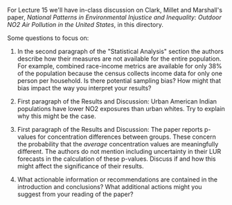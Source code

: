 For Lecture 15 we'll have in-class discussion on Clark, Millet and Marshall's paper, *National Patterns in Environmental Injustice and Inequality: Outdoor NO2 Air Pollution in the United States*, in this directory.  

Some questions to focus on:
1. In the second paragraph of the "Statistical Analysis" section the authors describe how their measures are not available for the entire population.  For example, combined race-income metrics are available for only 38\% of the population because the census collects income data for only one person per household.   Is there potential sampling bias?  How might that bias impact the way you interpret your results?

2. First paragraph of the Results and Discussion:  Urban American Indian populations have lower NO2 exposures than urban whites.  Try to explain why this might be the case.

3. First paragraph of the Results and Discussion:  The paper reports p-values for concentration differences between groups.  These concern the probability that the *average* concentration values are meaningfully different.  The authors do not mention including uncertainty in their LUR forecasts in the calculation of these p-values.  Discuss if and how this might affect the significance of their results.  

4. What actionable information or recommendations are contained in the introduction and conclusions?  What additional actions might you suggest from your reading of the paper?